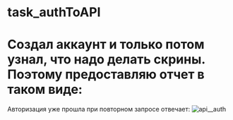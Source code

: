 # task_authToAPI
# Создал аккаунт и только потом узнал, что надо делать скрины. Поэтому предоставляю отчет в таком виде:
Авторизация уже прошла при повторном запросе отвечает:
![api__auth](https://github.com/michaelAlhimenko/task_authToAPI/assets/97414703/07d97825-7329-4397-8c06-11eb4b395b25)
